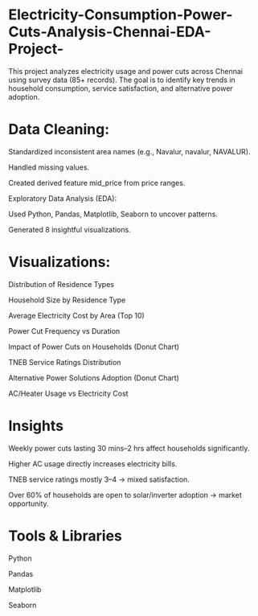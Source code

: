 # Electricity-Consumption-Power-Cuts-Analysis-Chennai-EDA-Project-
This project analyzes electricity usage and power cuts across Chennai using survey data (85+ records). The goal is to identify key trends in household consumption, service satisfaction, and alternative power adoption.


# Data Cleaning:

Standardized inconsistent area names (e.g., Navalur, navalur, NAVALUR).

Handled missing values.

Created derived feature mid_price from price ranges.

Exploratory Data Analysis (EDA):

Used Python, Pandas, Matplotlib, Seaborn to uncover patterns.

Generated 8 insightful visualizations.

# Visualizations:

Distribution of Residence Types

Household Size by Residence Type

Average Electricity Cost by Area (Top 10)

Power Cut Frequency vs Duration

Impact of Power Cuts on Households (Donut Chart)

TNEB Service Ratings Distribution

Alternative Power Solutions Adoption (Donut Chart)

AC/Heater Usage vs Electricity Cost

# Insights

Weekly power cuts lasting 30 mins–2 hrs affect households significantly.

Higher AC usage directly increases electricity bills.

TNEB service ratings mostly 3–4 → mixed satisfaction.

Over 60% of households are open to solar/inverter adoption → market opportunity.

# Tools & Libraries

Python

Pandas

Matplotlib

Seaborn
